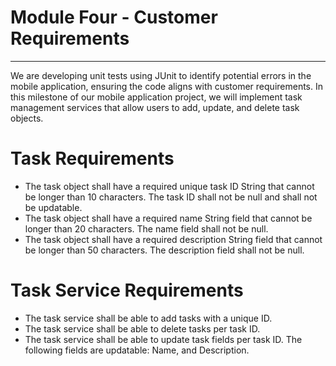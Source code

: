 # Module Four - Customer Requirements
--- 

We are developing unit tests using JUnit to identify potential errors in the mobile application, ensuring the code aligns with customer requirements. In this milestone of our mobile application project, we will implement task management services that allow users to add, update, and delete task objects. 

# Task Requirements

- The task object shall have a required unique task ID String that cannot be longer than 10 characters. The task ID shall not be null and shall not be updatable. 
- The task object shall have a required name String field that cannot be longer than 20 characters. The name field shall not be null. 
- The task object shall have a required description String field that cannot be longer than 50 characters. The description field shall not be null. 

# Task Service Requirements 
 
- The task service shall be able to add tasks with a unique ID. 
- The task service shall be able to delete tasks per task ID. 
- The task service shall be able to update task fields per task ID. The following fields are updatable: Name, and Description. 
